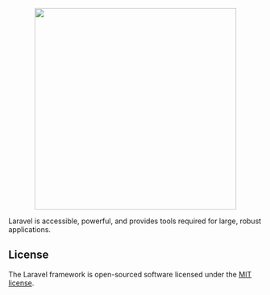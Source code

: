 <p align="center"><a href="https://laravel.com" target="_blank"><img src="https://raw.githubusercontent.com/laravel/art/master/logo-lockup/5%20SVG/2%20CMYK/1%20Full%20Color/laravel-logolockup-cmyk-red.svg" width="400"></a></p>

Laravel is accessible, powerful, and provides tools required for large, robust applications.

## License

The Laravel framework is open-sourced software licensed under the [MIT license](https://opensource.org/licenses/MIT).
